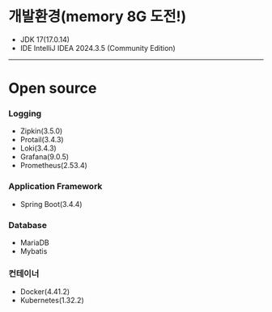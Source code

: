 # 개발환경(memory 8G 도전!)
+ JDK 17(17.0.14)
+ IDE IntelliJ IDEA 2024.3.5 (Community Edition)
- - -
# Open source
### Logging
+ Zipkin(3.5.0)
+ Protail(3.4.3)
+ Loki(3.4.3)
+ Grafana(9.0.5)
+ Prometheus(2.53.4)
### Application Framework
+ Spring Boot(3.4.4)
### Database
+ MariaDB
+ Mybatis
### 컨테이너
+ Docker(4.41.2)
+ Kubernetes(1.32.2)
